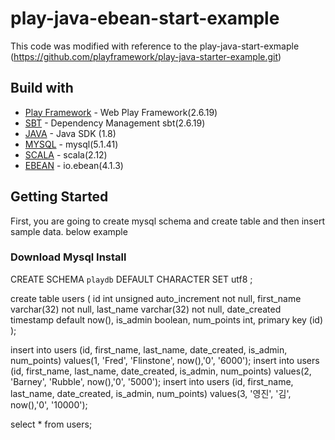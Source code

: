 # play-java-ebean-start-example
This code was modified with reference to the play-java-start-exmaple
(https://github.com/playframework/play-java-starter-example.git)

## Build with
* [Play Framework](https://www.playframework.com/) - Web Play Framework(2.6.19)
* [SBT](https://www.scala-sbt.org/) - Dependency Management sbt(2.6.19)
* [JAVA](https://www.oracle.com/technetwork/java/javase/downloads/jdk8-downloads-2133151.html) - Java SDK (1.8)
* [MYSQL](https://dev.mysql.com/downloads/installer) - mysql(5.1.41)
* [SCALA](https://www.scala-lang.org/) - scala(2.12)
* [EBEAN](http://ebean-orm.github.io) - io.ebean(4.1.3)

## Getting Started
First, you are going to create mysql schema and create table and then insert sample data. below example

### Download Mysql Install

CREATE SCHEMA `playdb` DEFAULT CHARACTER SET utf8 ;

create table users (
    id int unsigned auto_increment not null,
    first_name varchar(32) not null,
    last_name varchar(32) not null,
    date_created timestamp default now(),
    is_admin boolean,
    num_points int,
    primary key (id)
);

insert into users (id, first_name, last_name, date_created, is_admin, num_points) values(1, 'Fred', 'Flinstone', now(),'0', '6000');
insert into users (id, first_name, last_name, date_created, is_admin, num_points) values(2, 'Barney', 'Rubble', now(),'0', '5000');
insert into users (id, first_name, last_name, date_created, is_admin, num_points) values(3, '영진', '김', now(),'0', '10000');

select * from users;
